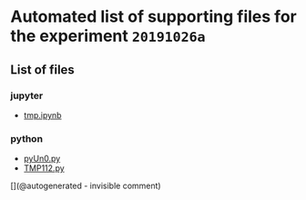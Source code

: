 # Automated list of supporting files for the __experiment `20191026a`__

## List of files

### jupyter

* [tmp.ipynb](/tmp.ipynb)


### python

* [pyUn0.py](/matty/20191026a/pyUn0.py)
* [TMP112.py](/matty/20191026a/TMP112.py)


[](@autogenerated - invisible comment)